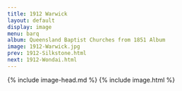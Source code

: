 ```yaml
---
title: 1912 Warwick
layout: default
display: image
menu: barq
album: Queensland Baptist Churches from 1851 Album
image: 1912-Warwick.jpg
prev: 1912-Silkstone.html
next: 1912-Wondai.html
---
```

{% include image-head.md %}
{% include image.html %}